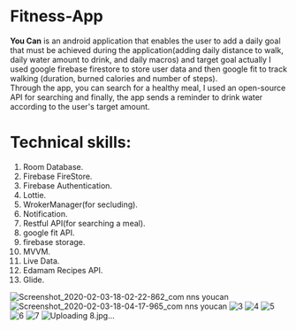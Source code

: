 # Fitness-App
<b>You Can</b> is an android application that enables the user to add a daily goal that must be achieved during the application(adding daily distance to walk, daily water amount to drink, and daily macros) and target goal actually I used google firebase firestore to store user 
data and then google fit to track walking (duration, burned calories and number of steps).  
Through the app, you can search for a healthy meal, I used an open-source API for searching and finally, the app sends a reminder to drink water according to the user's target amount.

# Technical skills:

1. Room Database.
2. Firebase FireStore.
3. Firebase Authentication.
4. Lottie.
5. WrokerManager(for secluding).
6. Notification.
7. Restful API(for searching a meal).
8. google fit API.
9. firebase storage.
10. MVVM.
11. Live Data.
12. Edamam Recipes API.
13. Glide.

![Screenshot_2020-02-03-18-02-22-862_com nns youcan](https://user-images.githubusercontent.com/56439567/179028624-3b9e9256-8d0d-4deb-81da-2328b14fed67.jpg)
![Screenshot_2020-02-03-18-04-17-965_com nns youcan](https://user-images.githubusercontent.com/56439567/179028684-3669ebac-47e7-4082-b12b-aff9749f2111.jpg)
![3](https://user-images.githubusercontent.com/56439567/179028798-96c50b8c-9531-466c-9eb6-f9f0e3cbcfa9.jpg)
![4](https://user-images.githubusercontent.com/56439567/179028804-3133a485-a74d-4b42-9cf4-8c7455b7f862.jpg)
![5](https://user-images.githubusercontent.com/56439567/179028914-460cd93d-2e62-411c-864c-fb255c57f293.jpg)
![6](https://user-images.githubusercontent.com/56439567/179028924-c3ec11b0-74fe-42fa-8b0f-0c0afe0af73e.jpg)
![7](https://user-images.githubusercontent.com/56439567/179028933-16537bfc-bafb-4131-ab43-f0b52da41b9f.jpg)
![Uploading 8.jpg…]()
